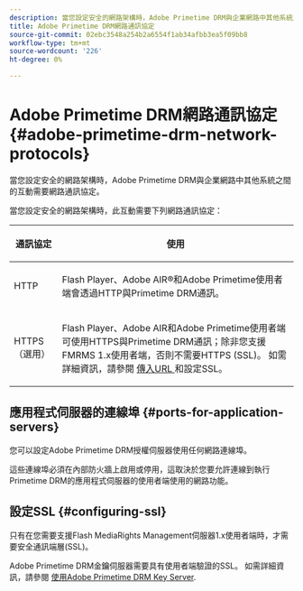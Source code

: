 ```yaml
---
description: 當您設定安全的網路架構時，Adobe Primetime DRM與企業網路中其他系統之間的互動需要網路通訊協定。
title: Adobe Primetime DRM網路通訊協定
source-git-commit: 02ebc3548a254b2a6554f1ab34afbb3ea5f09bb8
workflow-type: tm+mt
source-wordcount: '226'
ht-degree: 0%

---
```


# Adobe Primetime DRM網路通訊協定 {#adobe-primetime-drm-network-protocols}

當您設定安全的網路架構時，Adobe Primetime DRM與企業網路中其他系統之間的互動需要網路通訊協定。

當您設定安全的網路架構時，此互動需要下列網路通訊協定：

<table frame="all" colsep="1" rowsep="1" class="+ topic/table adobe-d/table " id="table_itc_33z_n4"> 
 <thead class="- topic/thead "> 
  <tr rowsep="1" class="- topic/row "> 
   <th colname="1" class="- topic/entry entry"> <p class="- topic/p ">通訊協定 </p> </th> 
   <th colname="2" class="- topic/entry entry"> <p class="- topic/p ">使用 </p> </th> 
  </tr> 
 </thead>
 <tbody class="- topic/tbody "> 
  <tr rowsep="1" class="- topic/row "> 
   <td colname="1" class="- topic/entry "> <p class="- topic/p ">HTTP </p> </td> 
   <td colname="2" class="- topic/entry "> <p class="- topic/p ">Flash Player、Adobe AIR®和Adobe Primetime使用者端會透過HTTP與Primetime DRM通訊。 </p> </td> 
  </tr> 
  <tr rowsep="0" class="- topic/row "> 
   <td colname="1" class="- topic/entry "> <p class="- topic/p ">HTTPS （選用） </p> </td> 
   <td colname="2" class="- topic/entry "> <p class="- topic/p ">Flash Player、Adobe AIR和Adobe Primetime使用者端可使用HTTPS與Primetime DRM通訊；除非您支援FMRMS 1.x使用者端，否則不需要HTTPS (SSL)。 如需詳細資訊，請參閱 <a href="../../secure-deployment-guidelines/overview/network-topology-firewall-rules.md" format="dita" scope="local"> 傳入URL </a> 和設定SSL。 </p> </td> 
  </tr> 
 </tbody> 
</table>

## 應用程式伺服器的連線埠 {#ports-for-application-servers}

您可以設定Adobe Primetime DRM授權伺服器使用任何網路連線埠。

這些連線埠必須在內部防火牆上啟用或停用，這取決於您要允許連線到執行Primetime DRM的應用程式伺服器的使用者端使用的網路功能。

## 設定SSL {#configuring-ssl}

只有在您需要支援Flash MediaRights Management伺服器1.x使用者端時，才需要安全通訊端層(SSL)。

Adobe Primetime DRM金鑰伺服器需要具有使用者端驗證的SSL。 如需詳細資訊，請參閱 [使用Adobe Primetime DRM Key Server](../../using-the-drm-key-server/requirements.md).
